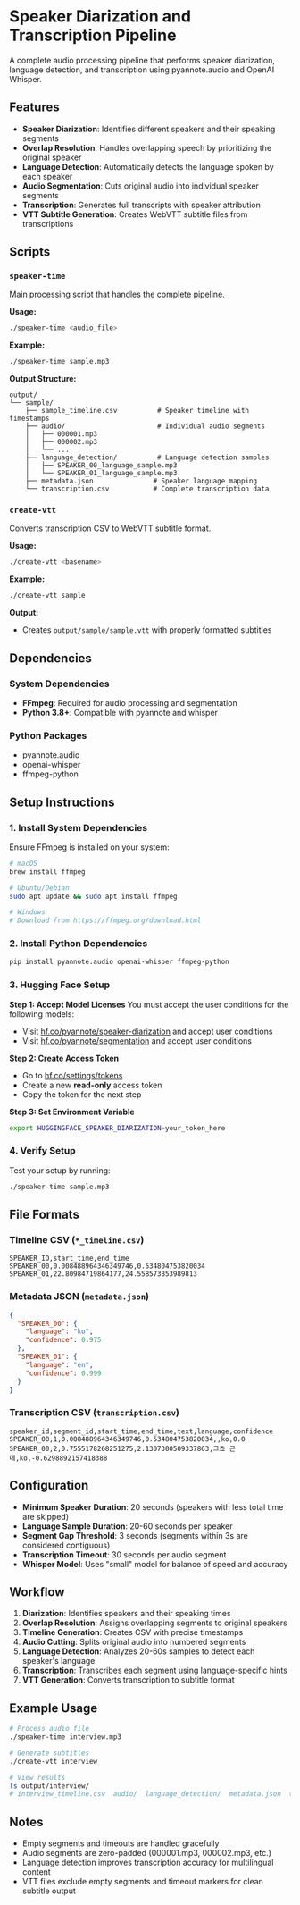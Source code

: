 # Speaker Diarization and Transcription Pipeline

A complete audio processing pipeline that performs speaker diarization, language detection, and transcription using pyannote.audio and OpenAI Whisper.

## Features

- **Speaker Diarization**: Identifies different speakers and their speaking segments
- **Overlap Resolution**: Handles overlapping speech by prioritizing the original speaker
- **Language Detection**: Automatically detects the language spoken by each speaker
- **Audio Segmentation**: Cuts original audio into individual speaker segments
- **Transcription**: Generates full transcripts with speaker attribution
- **VTT Subtitle Generation**: Creates WebVTT subtitle files from transcriptions

## Scripts

### `speaker-time`
Main processing script that handles the complete pipeline.

**Usage:**
```bash
./speaker-time <audio_file>
```

**Example:**
```bash
./speaker-time sample.mp3
```

**Output Structure:**
```
output/
└── sample/
    ├── sample_timeline.csv          # Speaker timeline with timestamps
    ├── audio/                       # Individual audio segments
    │   ├── 000001.mp3
    │   ├── 000002.mp3
    │   └── ...
    ├── language_detection/          # Language detection samples
    │   ├── SPEAKER_00_language_sample.mp3
    │   └── SPEAKER_01_language_sample.mp3
    ├── metadata.json               # Speaker language mapping
    └── transcription.csv           # Complete transcription data
```

### `create-vtt`
Converts transcription CSV to WebVTT subtitle format.

**Usage:**
```bash
./create-vtt <basename>
```

**Example:**
```bash
./create-vtt sample
```

**Output:**
- Creates `output/sample/sample.vtt` with properly formatted subtitles

## Dependencies

### System Dependencies
- **FFmpeg**: Required for audio processing and segmentation
- **Python 3.8+**: Compatible with pyannote and whisper

### Python Packages
- pyannote.audio
- openai-whisper
- ffmpeg-python

## Setup Instructions

### 1. Install System Dependencies
Ensure FFmpeg is installed on your system:
```bash
# macOS
brew install ffmpeg

# Ubuntu/Debian
sudo apt update && sudo apt install ffmpeg

# Windows
# Download from https://ffmpeg.org/download.html
```

### 2. Install Python Dependencies
```bash
pip install pyannote.audio openai-whisper ffmpeg-python
```

### 3. Hugging Face Setup

**Step 1: Accept Model Licenses**
You must accept the user conditions for the following models:
- Visit [hf.co/pyannote/speaker-diarization](https://huggingface.co/pyannote/speaker-diarization) and accept user conditions
- Visit [hf.co/pyannote/segmentation](https://huggingface.co/pyannote/segmentation) and accept user conditions

**Step 2: Create Access Token**
- Go to [hf.co/settings/tokens](https://huggingface.co/settings/tokens)
- Create a new **read-only** access token
- Copy the token for the next step

**Step 3: Set Environment Variable**
```bash
export HUGGINGFACE_SPEAKER_DIARIZATION=your_token_here
```

### 4. Verify Setup
Test your setup by running:
```bash
./speaker-time sample.mp3
```

## File Formats

### Timeline CSV (`*_timeline.csv`)
```csv
SPEAKER_ID,start_time,end_time
SPEAKER_00,0.008488964346349746,0.534804753820034
SPEAKER_01,22.80984719864177,24.558573853989813
```

### Metadata JSON (`metadata.json`)
```json
{
  "SPEAKER_00": {
    "language": "ko",
    "confidence": 0.975
  },
  "SPEAKER_01": {
    "language": "en",
    "confidence": 0.999
  }
}
```

### Transcription CSV (`transcription.csv`)
```csv
speaker_id,segment_id,start_time,end_time,text,language,confidence
SPEAKER_00,1,0.008488964346349746,0.534804753820034,,ko,0.0
SPEAKER_00,2,0.7555178268251275,2.1307300509337863,그쵸 근데,ko,-0.6298892157418388
```

## Configuration

- **Minimum Speaker Duration**: 20 seconds (speakers with less total time are skipped)
- **Language Sample Duration**: 20-60 seconds per speaker
- **Segment Gap Threshold**: 3 seconds (segments within 3s are considered contiguous)
- **Transcription Timeout**: 30 seconds per audio segment
- **Whisper Model**: Uses "small" model for balance of speed and accuracy

## Workflow

1. **Diarization**: Identifies speakers and their speaking times
2. **Overlap Resolution**: Assigns overlapping segments to original speakers
3. **Timeline Generation**: Creates CSV with precise timestamps
4. **Audio Cutting**: Splits original audio into numbered segments
5. **Language Detection**: Analyzes 20-60s samples to detect each speaker's language
6. **Transcription**: Transcribes each segment using language-specific hints
7. **VTT Generation**: Converts transcription to subtitle format

## Example Usage

```bash
# Process audio file
./speaker-time interview.mp3

# Generate subtitles
./create-vtt interview

# View results
ls output/interview/
# interview_timeline.csv  audio/  language_detection/  metadata.json  transcription.csv  interview.vtt
```

## Notes

- Empty segments and timeouts are handled gracefully
- Audio segments are zero-padded (000001.mp3, 000002.mp3, etc.)
- Language detection improves transcription accuracy for multilingual content
- VTT files exclude empty segments and timeout markers for clean subtitle output
